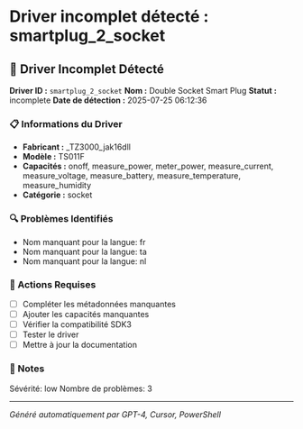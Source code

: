 # Driver incomplet détecté : smartplug_2_socket

## 🚨 Driver Incomplet Détecté

**Driver ID :** `smartplug_2_socket`
**Nom :** Double Socket Smart Plug
**Statut :** incomplete
**Date de détection :** 2025-07-25 06:12:36

### 📋 Informations du Driver
- **Fabricant :** _TZ3000_jak16dll
- **Modèle :** TS011F
- **Capacités :** onoff, measure_power, meter_power, measure_current, measure_voltage, measure_battery, measure_temperature, measure_humidity
- **Catégorie :** socket

### 🔍 Problèmes Identifiés
- Nom manquant pour la langue: fr
- Nom manquant pour la langue: ta
- Nom manquant pour la langue: nl

### 🎯 Actions Requises
- [ ] Compléter les métadonnées manquantes
- [ ] Ajouter les capacités manquantes
- [ ] Vérifier la compatibilité SDK3
- [ ] Tester le driver
- [ ] Mettre à jour la documentation

### 📝 Notes
Sévérité: low
Nombre de problèmes: 3

---
*Généré automatiquement par GPT-4, Cursor, PowerShell*


